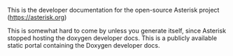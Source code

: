 This is the developer documentation for the open-source Asterisk project (https://asterisk.org)

This is somewhat hard to come by unless you generate itself, since Asterisk stopped hosting the doxygen developer docs.
This is a publicly available static portal containing the Doxygen developer docs.
